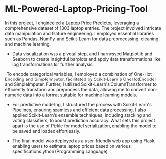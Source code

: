 # ML-Powered-Laptop-Pricing-Tool


In this project, I engineered a Laptop Price Predictor, leveraging a comprehensive dataset of 1303 laptop entries. The project involved intricate data manipulation and feature engineering. I employed essential libraries such as Pandas, NumPy, and Scikit-Learn for data preprocessing, cleaning, and machine learning.

- Data visualization was a pivotal step, and I harnessed Matplotlib and Seaborn to create insightful barplots and apply data transformations like log transformations for further analysis.

-To encode categorical variables, I employed a combination of One-Hot Encoding and SimpleImputer, facilitated by Scikit-Learn's OneHotEncoder and SimpleImputer. Further, I utilized Scikit-Learn's ColumnTransformer to efficiently transform and preprocess the data, allowing me to convert non-numeric data into a format suitable for machine learning models.

- For predictive modeling, I structured the process with Scikit-Learn's Pipelines, ensuring seamless and efficient data processing. I also applied Scikit-Learn's ensemble techniques, including stacking and voting classifiers, to boost prediction accuracy. What sets this project apart is the use of Pickle for model serialization, enabling the model to be saved and loaded effortlessly.

- The final model was deployed as a user-friendly web app using Flask, enabling users to estimate laptop prices based on various specifications.ython (Programming Language)
